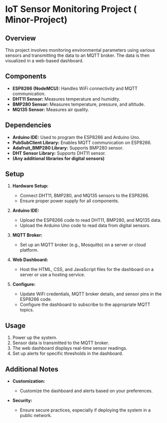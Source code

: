 # IoT Sensor Monitoring Project ( Minor-Project)

## Overview

This project involves monitoring environmental parameters using various sensors and transmitting the data to an MQTT broker. The data is then visualized in a web-based dashboard.

## Components

- **ESP8266 (NodeMCU):** Handles WiFi connectivity and MQTT communication.
- **DHT11 Sensor:** Measures temperature and humidity.
- **BMP280 Sensor:** Measures temperature, pressure, and altitude.
- **MQ135 Sensor:** Measures air quality.


## Dependencies

- **Arduino IDE:** Used to program the ESP8266 and Arduino Uno.
- **PubSubClient Library:** Enables MQTT communication on ESP8266.
- **Adafruit_BMP280 Library:** Supports BMP280 sensor.
- **DHT Sensor Library:** Supports DHT11 sensor.
- **(Any additional libraries for digital sensors)**

## Setup

1. **Hardware Setup:**
   - Connect DHT11, BMP280, and MQ135 sensors to the ESP8266.
   - Ensure proper power supply for all components.

2. **Arduino IDE:**
   - Upload the ESP8266 code to read DHT11, BMP280, and MQ135 data.
   - Upload the Arduino Uno code to read data from digital sensors.

3. **MQTT Broker:**
   - Set up an MQTT broker (e.g., Mosquitto) on a server or cloud platform.

4. **Web Dashboard:**
   - Host the HTML, CSS, and JavaScript files for the dashboard on a server or use a hosting service.

5. **Configure:**
   - Update WiFi credentials, MQTT broker details, and sensor pins in the ESP8266 code.
   - Configure the dashboard to subscribe to the appropriate MQTT topics.

## Usage

1. Power up the system.
2. Sensor data is transmitted to the MQTT broker.
3. The web dashboard displays real-time sensor readings.
4. Set up alerts for specific thresholds in the dashboard.

## Additional Notes

- **Customization:**
  - Customize the dashboard and alerts based on your preferences.
  
- **Security:**
  - Ensure secure practices, especially if deploying the system in a public network.


